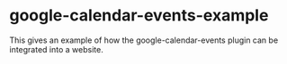 # google-calendar-events-example
This gives an example of how the google-calendar-events plugin can be integrated into a website.
